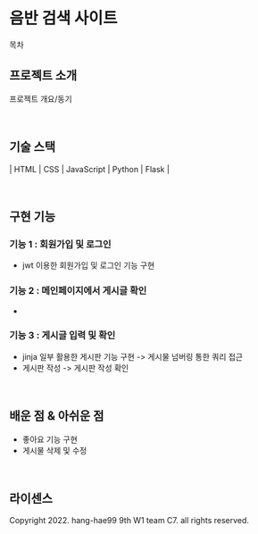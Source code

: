 # 음반 검색 사이트


목차

## 프로젝트 소개

<p align="justify">
프로젝트 개요/동기
</p>

<br>

## 기술 스택

| HTML | CSS |  JavaScript   |  Python   |  Flask   |

<br>

## 구현 기능

### 기능 1 : 회원가입 및 로그인
- jwt 이용한 회원가입 및 로그인 기능 구현

### 기능 2 : 메인페이지에서 게시글 확인
- 

### 기능 3 : 게시글 입력 및 확인
- jinja 일부 활용한 게시판 기능 구현 -> 게시물 넘버링 통한 쿼리 접근
- 게시판 작성 -> 게시판 작성 확인


<br>

## 배운 점 & 아쉬운 점
- 좋아요 기능 구현
- 게시물 삭제 및 수정

<p align="justify">

</p>

<br>

## 라이센스

Copyright 2022. hang-hae99 9th W1 team C7. all rights reserved.
